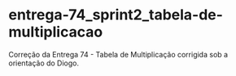 # entrega-74_sprint2_tabela-de-multiplicacao

Correção da Entrega 74 - Tabela de Multiplicação corrigida sob a orientação do Diogo.

